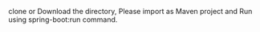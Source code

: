 clone or Download the directory, Please import as Maven project and Run using spring-boot:run command. 


```
